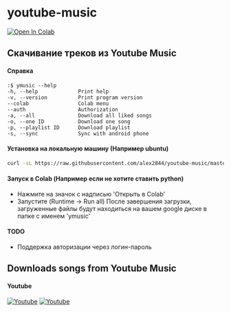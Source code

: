 # youtube-music

[![Open In Colab](https://colab.research.google.com/assets/colab-badge.svg)](https://colab.research.google.com/github/alex2844/youtube-music/blob/master/ymusic.ipynb 'Open In Colab')

## Скачивание треков из Youtube Music

#### Справка
```
:$ ymusic --help
-h, --help             Print help
-v, --version          Print program version
--colab                Colab menu
--auth                 Authorization
-a, --all              Download all liked songs
-o, --one ID           Download one song
-p, --playlist ID      Download playlist
-s, --sync             Sync with android phone
```

#### Установка на локальную машину (Например ubuntu)
```bash
curl -sL https://raw.githubusercontent.com/alex2844/youtube-music/master/install.sh | sudo -E bash -
```

#### Запуск в Colab (Например если не хотите ставить python)
* Нажмите на значок с надписью 'Открыть в Colab'
* Запустите (Runtime -> Run all)
После завершения загрузки, загруженные файлы будут находиться на вашем google диске в папке с именем 'ymusic'

#### TODO
* Поддержка авторизации через логин-пароль

## Downloads songs from Youtube Music

#### Youtube
[![Youtube](https://img.youtube.com/vi/9d4cW0MACXA/0.jpg)](https://www.youtube.com/watch?v=9d4cW0MACXA 'Youtube: Скачивание треков из Youtube Music на компьютер')
[![Youtube](https://img.youtube.com/vi/k6GZlTG5RFI/0.jpg)](https://www.youtube.com/watch?v=k6GZlTG5RFI 'Youtube: Скачивание треков из Youtube Music в google drive')
